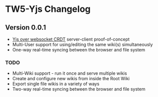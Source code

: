 # TW5-Yjs Changelog

## Version 0.0.1

- [Yjs over websocket CRDT](docs.yjs.dev) server-client proof-of-concept
- Multi-User support for using/editing the same wiki(s) simultaneously
- One-way real-time syncing between the browser and file system
### TODO

- Multi-Wiki support - run it once and serve multiple wikis
- Create and configure new wikis from inside the Root Wiki
- Export single file wikis in a variety of ways
- Two-way real-time syncing between the browser and file system